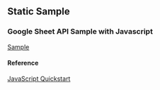 ## Static Sample

### Google Sheet API Sample with Javascript

[Sample](google-sheet-api-sample.html)

#### Reference

[JavaScript Quickstart](https://developers.google.com/sheets/api/quickstart/js)
